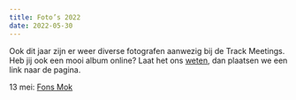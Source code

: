 ```yaml
---
title: Foto’s 2022
date: 2022-05-30
---
```

Ook dit jaar zijn er weer diverse fotografen aanwezig bij de Track Meetings. Heb jij ook een mooi album online? Laat het ons [weten][1], dan plaatsen we een link naar de pagina.

13 mei: [Fons Mok][2]

 [1]: mailto:info@trackmeetings.nl
 [2]: https://myalbum.com/album/eAuwo3s9sr3Hep/